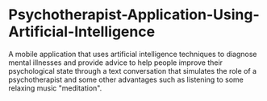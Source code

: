 # Psychotherapist-Application-Using-Artificial-Intelligence
A mobile application that uses artificial intelligence techniques to diagnose mental illnesses and provide advice to help people improve their psychological state through a text conversation that simulates the role of a psychotherapist and some other advantages such as listening to some relaxing music "meditation". 
